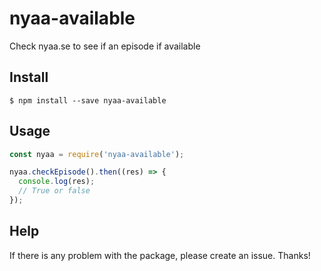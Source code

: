 # nyaa-available
Check nyaa.se to see if an episode if available

## Install

```
$ npm install --save nyaa-available
```

## Usage

```js
const nyaa = require('nyaa-available');

nyaa.checkEpisode().then((res) => {
  console.log(res);
  // True or false
});
```

## Help
If there is any problem with the package, please create an issue. Thanks!
